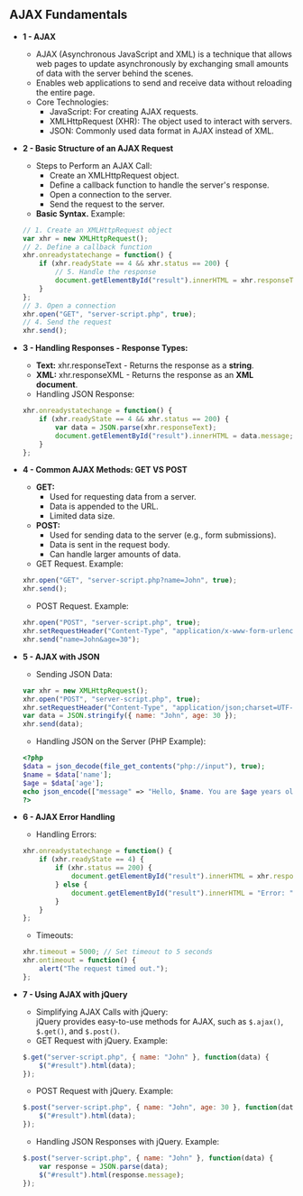 ## AJAX Fundamentals

* **1 - AJAX**  
    * AJAX (Asynchronous JavaScript and XML) is a technique that allows web pages to update asynchronously by exchanging small amounts of data with the server behind the scenes.
    * Enables web applications to send and receive data without reloading the entire page.
    * Core Technologies:
        * JavaScript: For creating AJAX requests.
        * XMLHttpRequest (XHR): The object used to interact with servers.
        * JSON: Commonly used data format in AJAX instead of XML.
        
* **2 - Basic Structure of an AJAX Request**
    * Steps to Perform an AJAX Call:
        * Create an XMLHttpRequest object.
        * Define a callback function to handle the server's response.
        * Open a connection to the server.
        * Send the request to the server.
    * **Basic Syntax.** Example:
    ```javascript
    // 1. Create an XMLHttpRequest object
    var xhr = new XMLHttpRequest();
    // 2. Define a callback function
    xhr.onreadystatechange = function() {
        if (xhr.readyState == 4 && xhr.status == 200) {
            // 5. Handle the response
            document.getElementById("result").innerHTML = xhr.responseText;
        }
    };
    // 3. Open a connection
    xhr.open("GET", "server-script.php", true);
    // 4. Send the request
    xhr.send();
    ```

* **3 - Handling Responses - Response Types:**
    * **Text:** xhr.responseText - Returns the response as a **string**.
    * **XML:** xhr.responseXML - Returns the response as an **XML document**.
    * Handling JSON Response:
    ```javascript
    xhr.onreadystatechange = function() {
        if (xhr.readyState == 4 && xhr.status == 200) {
            var data = JSON.parse(xhr.responseText);
            document.getElementById("result").innerHTML = data.message;
        }
    };
    ```

* **4 - Common AJAX Methods: GET VS POST**
    * **GET:**
        * Used for requesting data from a server.
        * Data is appended to the URL.
        * Limited data size.
    * **POST:**
        * Used for sending data to the server (e.g., form submissions).
        * Data is sent in the request body.
        * Can handle larger amounts of data.
    *  GET Request. Example:
    ```javascript
    xhr.open("GET", "server-script.php?name=John", true);
    xhr.send();
    ```
    * POST Request. Example:
    ```javascript
    xhr.open("POST", "server-script.php", true);
    xhr.setRequestHeader("Content-Type", "application/x-www-form-urlencoded");
    xhr.send("name=John&age=30");
    ```

* **5 - AJAX with JSON**
    * Sending JSON Data:
    ```javascript
    var xhr = new XMLHttpRequest();
    xhr.open("POST", "server-script.php", true);
    xhr.setRequestHeader("Content-Type", "application/json;charset=UTF-8");
    var data = JSON.stringify({ name: "John", age: 30 });
    xhr.send(data);
    ```
    * Handling JSON on the Server (PHP Example): 
    ```php
    <?php
    $data = json_decode(file_get_contents("php://input"), true);
    $name = $data['name'];
    $age = $data['age'];
    echo json_encode(["message" => "Hello, $name. You are $age years old."]);
    ?>
    ```

* **6 - AJAX Error Handling**
    * Handling Errors:
    ```javascript
    xhr.onreadystatechange = function() {
        if (xhr.readyState == 4) {
            if (xhr.status == 200) {
                document.getElementById("result").innerHTML = xhr.responseText;
            } else {
                document.getElementById("result").innerHTML = "Error: " + xhr.status;
            }
        }
    };
    ```
    * Timeouts:
    ```javascript
    xhr.timeout = 5000; // Set timeout to 5 seconds
    xhr.ontimeout = function() {
        alert("The request timed out.");
    };
    ```

* **7 - Using AJAX with jQuery**
    * Simplifying AJAX Calls with jQuery:    
     jQuery provides easy-to-use methods for AJAX, such as `$.ajax()`, `$.get()`, and `$.post()`.
    * GET Request with jQuery. Example: 
    ```javascript
    $.get("server-script.php", { name: "John" }, function(data) {
        $("#result").html(data);
    });
    ```
    * POST Request with jQuery. Example:  
    ```javascript
    $.post("server-script.php", { name: "John", age: 30 }, function(data) {
        $("#result").html(data);
    });
    ```
    * Handling JSON Responses with jQuery. Example: 
    ```javascript
    $.post("server-script.php", { name: "John" }, function(data) {
        var response = JSON.parse(data);
        $("#result").html(response.message);
    });
    ```